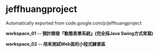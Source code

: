 # jeffhuangproject
Automatically exported from code.google.com/p/jeffhuangproject

<b>workspace_01 -- 預計開發『動態表單系統』(完全採Java Swing方式來寫)</b>

<b>workspace_02 -- 用來測試Web面的小程式練習區</b>
